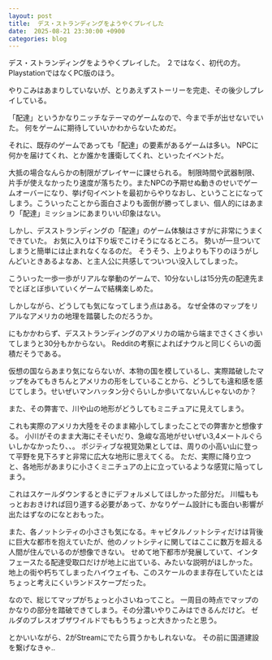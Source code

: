 ```yaml
---
layout: post
title:  デス・ストランディングをようやくプレイした
date:  2025-08-21 23:30:00 +0900
categories: blog
---
```


デス・ストランディングをようやくプレイした。
２ではなく、初代の方。PlaystationではなくPC版のほう。

やりこみはあまりしていないが、とりあえずストーリーを完走、その後少しプレイしている。

「配達」というかなりニッチなテーマのゲームなので、今まで手が出せないでいた。
何をゲームに期待していいかわからないためだ。

それに、既存のゲームであっても「配達」の要素があるゲームは多い。
NPCに何かを届けてくれ、とか誰かを護衛してくれ、といったイベントだ。

大抵の場合なんらかの制限がプレイヤーに課せられる。
制限時間や武器制限、片手が使えなかったり速度が落ちたり。またNPCの予期せぬ動きのせいでゲームオーバーになり、挙げ句イベントを最初からやりなおし、ということになってしまう。こういったことから面白さよりも面倒が勝ってしまい、個人的にはあまり「配達」ミッションにあまりいい印象はない。

しかし、デスストランディングの「配達」のゲーム体験はさすがに非常にうまくできていた。
お気に入りは下り坂でこけそうになるところ。
勢いが一旦ついてしまうと簡単には止まれなくなるのだ。
そうそう、上りよりも下りのほうがしんどいときあるよなあ、と主人公に共感してついつい没入してしまった。

こういった一歩一歩がリアルな挙動のゲームで、10分ないしは15分先の配達先までとぼとぼ歩いていくゲームで結構楽しめた。

しかしながら、どうしても気になってしまう点はある。
なぜ全体のマップをリアルなアメリカの地理を踏襲したのだろうか。

にもかかわらず、デスストランディングのアメリカの端から端までさくさく歩いてしまうと30分もかからない。
Redditの考察によればナウルと同じくらいの面積だそうである。

仮想の国ならあまり気にならないが、本物の国を模しているし、実際踏破したマップをみてもきちんとアメリカの形をしていることから、どうしても違和感を感じてしまう。せいぜいマンハッタン分ぐらいしか歩いてないんじゃないのか？

また、その弊害で、川や山の地形がどうしてもミニチュアに見えてしまう。

これも実際のアメリカ大陸をそのまま縮小してしまったことでの弊害かと想像する。
小川がそのまま大海にそそいだり、急峻な高地がせいぜい3,4メートルぐらいしかなかったり、、。
ポジティブな視覚効果としては、周りの小高い山に登って平野を見下ろすと非常に広大な地形に思えてくる。
ただ、実際に降り立つと、各地形があまりに小さくミニチュアの上に立っているような感覚に陥ってしまう。

これはスケールダウンするときにデフォルメしてほしかった部分だ。
川幅ももっとおおきければ回り道する必要があって、かなりゲーム設計にも面白い影響が出たはずなのになとおもった。

また、各ノットシティの小ささも気になる。キャピタルノットシティだけは背後に巨大な都市を抱えていたが、他のノットシティに関してはここに数万を超える人間が住んでいるのが想像できない。
せめて地下都市が発展していて、インタフェースたる配達受取口だけが地上に出ている、みたいな説明がほしかった。
地上の街や朽ちてしまったハイウェイも、このスケールのまま存在していたとはちょっと考えにくいランドスケープだった。

なので、総じてマップがちょっと小さいねってこと。
一周目の時点でマップのかなりの部分を踏破できてしまう。その分濃いやりこみはできるんだけど。
ゼルダのブレスオブザワイルドでももうちょっと大きかったと思う。

とかいいながら、2がStreamにでたら買うかもしれないな。
その前に国道建設を繋げなきゃ..

